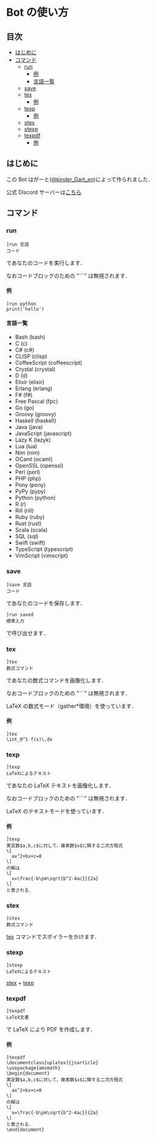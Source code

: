 # Bot の使い方

## 目次

- [はじめに](#はじめに)
- [コマンド](#コマンド)    
  - [run](#run)
    - [例](#e1)
    - [言語一覧](#言語一覧)
  - [save](#save)
  - [tex](#tex)
    - [例](#e2)
  - [texp](#texp)
    - [例](#e3)
  - [stex](#stex)
  - [stexp](#stexp)
  - [texpdf](#texpdf)
    - [例](#e4)

## はじめに

この Bot はがーと([@kinder_Gart_en](https://twitter.com/kinder_Gart_en))によって作られました．

公式 Discord サーバーは[こちら](https://discord.gg/qRpYRTgvXM)

## コマンド

### run

```
]run 言語
コード
```
であなたのコードを実行します．

なおコードブロックのための "```" は無視されます．

#### 例<a id="e1"></a>

```
]run python
print('hello')
```

#### 言語一覧

- Bash (bash)
- C (c)
- C# (c#)
- CLISP (clisp)
- CoffeeScript (coffeescript)
- Crystal (crystal)
- D (d)
- Elixir (elixir)
- Erlang (erlang)
- F# (f#)
- Free Pascal (fpc)
- Go (go)
- Groovy (groovy)
- Haskell (haskell)
- Java (java)
- JavaScript (javascript)
- Lazy K (lazyk)
- Lua (lua)
- Nim (nim)
- OCaml (ocaml)
- OpenSSL (openssl)
- Perl (perl)
- PHP (php)
- Pony (pony)
- PyPy (pypy)
- Python (python)
- R (r)
- Rill (rill)
- Ruby (ruby)
- Rust (rust)
- Scala (scala)
- SQL (sql)
- Swift (swift)
- TypeScript (typescript)
- VimScript (vimscript)

### save

```
]save 言語
コード
```
であなたのコードを保存します．
```
]run saved
標準入力
```
で呼び出せます．

### tex

```
]tex
数式コマンド
```
であなたの数式コマンドを画像化します．

なおコードブロックのための "```" は無視されます．

LaTeX の数式モード（gather*環境）を使っています．

#### 例<a id="e2"></a>

```
]tex
\int_0^1 f(x)\,dx
```

### texp

```
]texp
LaTeXによるテキスト
```
であなたの LaTeX テキストを画像化します．

なおコードブロックのための "```" は無視されます．

LaTeX のテキストモードを使っています．

#### 例<a id="e3"></a>

```
]texp
実定数$a,b,c$に対して，複素数$x$に関する二次方程式
\[
  ax^2+bx+c=0
\]
の解は
\[
  x=\frac{-b\pm\sqrt{b^2-4ac}}{2a}
\]
と表される．
```

### stex

```
]stex
数式コマンド
```
[tex](#tex) コマンドでスポイラーをかけます．

### stexp

```
]stexp
LaTeXによるテキスト
```
[stex](#stex) + [texp](#texp)

### texpdf

```
]texpdf
LaTeX文書
```
で LaTeX により PDF を作成します．

#### 例<a id="e4"></a>

```
]texpdf
\documentclass[uplatex]{jsarticle}
\usepackage{amsmath}
\begin{document}
実定数$a,b,c$に対して，複素数$x$に関する二次方程式
\[
  ax^2+bx+c=0
\]
の解は
\[
  x=\frac{-b\pm\sqrt{b^2-4ac}}{2a}
\]
と表される．
\end{document}
```